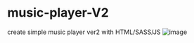 # music-player-V2
create simple music player ver2 with HTML/SASS/JS
![image](https://user-images.githubusercontent.com/127585158/235299576-2b6db549-f80b-464e-b476-88bac030bf43.png)


